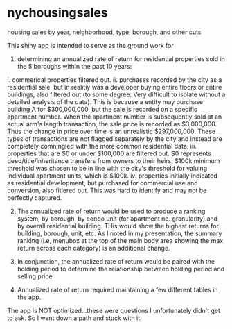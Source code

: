 # nychousingsales
housing sales by year, neighborhood, type, borough, and other cuts

This shiny app is intended to serve as the ground work for 

1. determining an annualized rate of return for residential properties sold in the 5 boroughs within the past 10 years:

i. commerical properties filtered out.
ii. purchases recorded by the city as a residential sale, but in realitiy was a developer buying entire floors  or entire buildings, also filtered out (to some degree. Very difficult to isolate without a detailed analysis of the data). This is because a entity may purchase building A for $300,000,000, but the sale is recorded on a specific apartment number. When the apartment number is subsequently sold at an actual arm's length transaction, the sale price is recorded as $3,000,000. Thus the change in price over time is an unrealistic $297,000,000. These types of transactions are not flagged separately by the city and instead are completely comningled with the more common residential data.
iii. properties that are $0 or under $100,000 are filtered out. $0 represents deed/title/inheritance transfers from owners to their heirs; $100k minimum threshold was chosen to be in line with the city's threshold for valuing individual apartment units, which is $100k.
iv. properties initially indicated as residential development, but purchased for commercial use and conversion, also fitlered out. This was hard to identify and may not be perfectly captured.

2. The annualized rate of return would be used to produce a ranking system, by borough, by condo unit (for apartment no. granularity) and by overall residential building. THis would show the highest returns for building, borough, unit, etc. As I noted in my presentation, the summary ranking (i.e, menubox at the top of the main body area showing the max return across each category) is an additional change. 

3. In conjunction, the annualized rate of return would be paired with the holding period to determine the relationship between holding period and selling price.

4. Annualized rate of return required maintaining a few different tables in the app.

The app is NOT optimized...these were questions I unfortunately didn't get to ask. So I went down a path and stuck with it.

